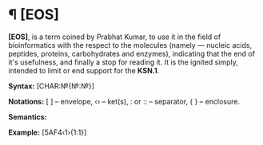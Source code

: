 # ¶ [EOS]
<b>[EOS]</b>, is a term coined by Prabhat Kumar, to use it in the field of bioinformatics with the respect to the molecules (namely — nucleic acids, peptides, proteins, carbohydrates and enzymes), indicating that the end of it's usefulness, and finally a stop for reading it.
It is the ignited simply, intended to limit or end support for the <b>KSN.1</b>.

<b>Syntax:</b> [CHAR:№{№:№}]

<b>Notations:</b> [ ] – envelope, ‹› – ket(s), : or :: – separator, { } – enclosure.

<b>Semantics:</b>

<b>Example:</b> [5AF4‹1›{1:1}]
